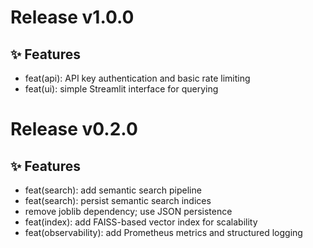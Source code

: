 # Release v1.0.0

## ✨ Features
- feat(api): API key authentication and basic rate limiting
- feat(ui): simple Streamlit interface for querying

# Release v0.2.0

## ✨ Features
- feat(search): add semantic search pipeline
- feat(search): persist semantic search indices
- remove joblib dependency; use JSON persistence
- feat(index): add FAISS-based vector index for scalability
- feat(observability): add Prometheus metrics and structured logging
